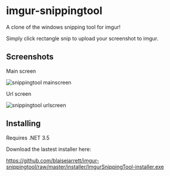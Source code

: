 imgur-snippingtool
==================

A clone of the windows snipping tool for imgur!

Simply click rectangle snip to upload your screenshot to imgur.

Screenshots
-----------

Main screen

![snippingtool mainscreen](https://github.com/blaisejarrett/imgur-snippingtool/raw/master/img/mainscreen.PNG)

Url screen

![snippingtool urlscreen](https://github.com/blaisejarrett/imgur-snippingtool/raw/master/img/urlscreen.PNG)


Installing
----------
Requires .NET 3.5


Download the lastest installer here:

https://github.com/blaisejarrett/imgur-snippingtool/raw/master/installer/ImgurSnippingTool-installer.exe
